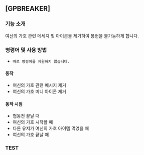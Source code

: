 ## [GPBREAKER]

### 기능 소개

  여신의 가호 관련 메세지 및 아이콘을 제거하여 봉헌을 불가능하게 합니다.


### 명령어 및 사용 방법

- ``따로 명령어를 지원하지 않습니다.``

#### 동작
- 여신의 가호 관련 메시지 제거
- 여신의 가호 미니 아이콘 제거

#### 동작 시점
- 협동전 끝날 때
- 여신의 가호 시작할 때
- 다른 유저가 여신의 가호 아이템 먹었을 때
- 여신의 가호 끝날 때


### TEST







